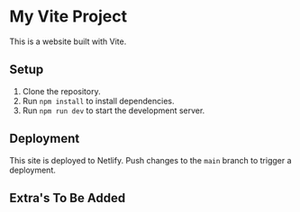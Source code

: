 # My Vite Project

This is a website built with Vite.

## Setup
1. Clone the repository.
2. Run `npm install` to install dependencies.
3. Run `npm run dev` to start the development server.

## Deployment
This site is deployed to Netlify. Push changes to the `main` branch to trigger a deployment.

## Extra's To Be Added
